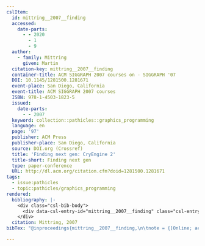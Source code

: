 ```yaml
---
cslItem:
  id: mittring__2007__finding
  accessed:
    date-parts:
      - - 2020
        - 1
        - 9
  author:
    - family: Mittring
      given: Martin
  citation-key: mittring__2007__finding
  container-title: ACM SIGGRAPH 2007 courses on - SIGGRAPH '07
  DOI: 10.1145/1281500.1281671
  event-place: San Diego, California
  event-title: ACM SIGGRAPH 2007 courses
  ISBN: 978-1-4503-1823-5
  issued:
    date-parts:
      - - 2007
  keyword: collection::pathicles::graphics_programming
  language: en
  page: '97'
  publisher: ACM Press
  publisher-place: San Diego, California
  source: DOI.org (Crossref)
  title: 'Finding next gen: CryEngine 2'
  title-short: Finding next gen
  type: paper-conference
  URL: http://dl.acm.org/citation.cfm?doid=1281500.1281671
tags:
  - issue:pathicles
  - topic:pathicles/graphics_programming
rendered:
  bibliography: |-
    <div class="csl-bib-body">
      <div data-csl-entry-id="mittring__2007__finding" class="csl-entry">Mittring, M. 2007 “Finding next gen: CryEngine 2,” in <i>ACM SIGGRAPH 2007 courses on - SIGGRAPH ’07</i>. <i>ACM SIGGRAPH 2007 courses</i>, San Diego, California: ACM Press, p. 97. doi:10.1145/1281500.1281671.</div>
    </div>
  citation: Mittring, 2007
bibTex: "@inproceedings{mittring__2007__finding,\n\tnote = {[Online; accessed 2020-01-09]},\n\taddress = {San Diego, California},\n\tauthor = {Mittring, Martin},\n\tbooktitle = {ACM {SIGGRAPH} 2007 courses on - {SIGGRAPH} '07},\n\tyear = {2007},\n\tpages = {97},\n\torganization = {ACM Press},\n\ttitle = {Finding next gen: CryEngine 2},\n}\n\n"

---
```

